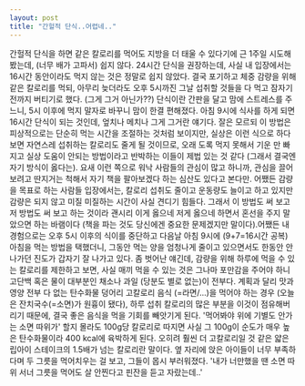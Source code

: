 ```yaml
---
layout: post
title: "간헐적 단식..어렵네.."
---
```


간헐적 단식을 하면 같은 칼로리를 먹어도 지방을 더 태울 수 있다기에 근 1주일 시도해봤는데, (너무 배가 고파서) 쉽지 않다. 24시간 단식을 권장하는데, 사실 내 입장에서는 16시간 동안이라도 먹지 않는 것은 정말로 쉽지 않았다. 결국 포기하고 체중 감량을 위해 같은 칼로리를 먹되, 아무리 늦더라도 오후 5시까진 그날 섭취할 것들을 다 먹고 잠자기 전까지 버티기로 했다. (그게 그거 아닌가??) 단식이란 간판을 달고 맘에 스트레스를 주느니, 5시 이후에 먹지 말자로 바꾸니 맘이 한결 편해졌다. 아침 9시에 식사를 하게 되면 16시간 단식이 되는 것인데, 엎치나 메치나 그게 그거란 얘기다. 잘은 모르되 이 방법은 피상적으로는 단순히 먹는 시간을 조절하는 것처럼 보이지만, 실상은 이런 식으로 하다보면 자연스레 섭취하는 칼로리도 줄게 될 것이므로, 오래 도록 먹지 못해서 기운 만 빠지고 실상 도움이 안되는 방법이라고 반박하는 이들이 제법 있는 것 같다 (그래서 결국엔 자기 방식이 옳다는). 요새 이런 쪽으로 워낙 사람들의 관심이 많고 하니까, 관심을 끌어보려고 딴지거는 척해서 자기 책을 팔아보겠다 하는 심산도 있다고 본다만. 어쨌든 감량을 목표로 하는 사람들 입장에서는, 칼로리 섭취도 줄이고 운동량도 늘이고 하고 있지만 감량은 되지 않고 미질 미질하는 시간이 사실 견디기 힘들다. 그래서 이 방법도 써 보고 저 방법도 써 보고 하는 것이라 괜시리 이게 옳으네 저게 옳으네 하면서 혼선을 주지 말았으면 하는 바램이다 (책을 파는 것도 당신에겐 중요한 문제겠지만 말이다).어쨌든 내 경험으로는 오후 5시 이후의 식이를 중단하고 다음날 아침 9시에 (9+7=16시간 공복) 아침을 먹는 방법을 택했더니, 그동안 먹는 양을 엄청나게 줄이고 있으면서도 한동안 안나가던 진도가 갑자기 잘 나가고 있다. 좀 벗어난 얘긴데, 감량을 위해 하루에 먹을 수 있는 칼로리를 제한하고 보면, 사실 매끼 먹을 수 있는 것은 그나마 포만감을 주어야 하니 고단백 혹은 물이 대부분인 채소나 과일 (당분도 별로 없는)이 전부다. 계획과 달리 맛과 영양 전부 다 없는 탄수화물 덩어리 고칼로리 음식 (=라면/...)을 먹어야 하는 경우 (오늘은 잔치국수(=소면)가 원흉이 됐다), 하루 섭취 칼로리의 많은 부분을 이것이 점유해버리기 때문에, 결국 좋은 음식을 먹을 기회를 빼앗기게 된다. '먹어봐야 위에 기별도 안가는 소면 따위가' 할지 몰라도 100g당 칼로리로 따지면 사실 그 100g이 순도가 매우 높은 탄수화물이라 400 kcal에 육박하게 된다. 오히려 훨씬 더 고칼로리일 것 같은 얇은 립아이 스테이크의 1.5배가 넘는 칼로리란 말이다. 옆 자리에 앉은 아이들이 너무 부족하다며 두 그릇을 먹어치우는 걸 보고, 그들이 몹시 부러워졌다. '내가 너만했을 땐 소면 따위 서너 그릇을 먹어도 살 안찐다고 핀잔을 듣고 자랐는데..'

